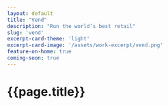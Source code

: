 ```yaml
---
layout: default
title: "Vend"
description: "Run the world’s best retail"
slug: 'vend'
excerpt-card-theme: 'light'
excerpt-card-image: '/assets/work-excerpt/vend.png'
feature-on-home: true
coming-soon: true
---
```

# {{page.title}}
